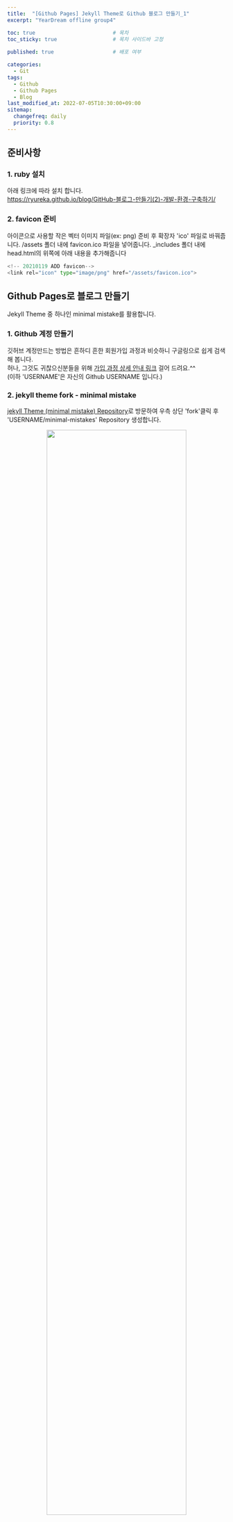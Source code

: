 ```yaml
---
title:  "[Github Pages] Jekyll Theme로 Github 블로그 만들기_1"
excerpt: "YearDream offline group4"

toc: true                         # 목차
toc_sticky: true                  # 목차 사이드바 고정
  
published: true                   # 배포 여부

categories:
  - Git
tags:
  - Github
  - Github Pages
  - Blog
last_modified_at: 2022-07-05T10:30:00+09:00
sitemap:
  changefreq: daily
  priority: 0.8
---
```


## 준비사항

### 1. ruby 설치
아래 링크에 따라 설치 합니다.  
https://ryureka.github.io/blog/GitHub-블로그-만들기(2)-개발-환경-구축하기/

### 2. favicon 준비
아이콘으로 사용할 작은 벡터 이미지 파일(ex: png) 준비 후 확장자 'ico' 파일로 바꿔줍니다. 
/assets 폴더 내에 favicon.ico 파일을 넣어줍니다.
_includes 폴더 내에 head.html의 위쪽에 아래 내용을 추가해줍니다
```python
<!-- 20210119 ADD favicon-->
<link rel="icon" type="image/png" href="/assets/favicon.ico">
```

## Github Pages로 블로그 만들기
Jekyll Theme 중 하나인 minimal mistake를 활용합니다.

### 1. Github 계정 만들기
깃허브 계정만드는 방법은 흔하디 흔한 회원가입 과정과 비슷하니 구글링으로 쉽게 검색해 봅니다.  
허나, 그것도 귀찮으신분들을 위해 [가입 과정 상세 안내 링크](https://www.lainyzine.com/ko/article/how-to-create-github-account/ "Lainyzine님 블로그") 걸어 드려요.^^  
(이하 'USERNAME'은 자신의 Github USERNAME 입니다.)

### 2. jekyll theme fork - minimal mistake
[jekyll Theme (minimal mistake) Repository](https://github.com/mmistakes/minimal-mistakes "minimal mistake")로 방문하여 우측 상단 'fork'클릭 후 'USERNAME/minimal-mistakes' Repository 생성합니다.

<center><img src="github_blog_1_2.png" width="80%"></center>

### 3. 리포지토리 이름 변경
생성된 레포지토리 내 __'Settings ==> General'__ 를 클릭하거나 아래 URL로 이동 후, Repository name을 'USERNAME.github.io'를 입력하고 'Rename'을 클릭합니다.
```html
https://github.com/USERNAME/minimal-mistakes/settings
```
<center><img src="github_blog_1_3.png" width="80%"></center>

### 4. 로컬 저장소 생성
CLI에서 로컬 저장소로 사용할 곳을 찾아 원격 저장소의 소스를 clone합니다.  
*참고: 클론 시 'USERNAME.github.io'로 하위 폴더 생성  
(로컬 저장소 = 내 컴퓨터 내 저장소 / 원격 저장소 = Github 내 저장소)
```python
$ git clone https://github.com/USERNAME/USERNAME.github.io.git
```

### 5. 브랜치 생성
gh-pages 및 remotes/origin/gh-pages 브랜치를 생성합니다.

```python
$ cd USERNAME.github.io
$ git checkout master # master 브랜치로 이동
$ git checkout -b gh-pages master 
  # git checkout -b {local branch name} {remote branch name}
$ git push origin gh-pages
$ cd ..
```

### 6. Source 브랜치 설정
리포지토리의 __'Settings ==> Pages'__ 를 클릭하거나 아래 URL로 이동하여 'Source' 브랜치를 gh-pages로 변경합니다.
```html
https://github.com/USERNAME/minimal-mistakes/settings/pages
```
<center><img src="github_blog_1_6.png" width="80%"></center>

'Your site is published at https://USERNAME.github.io/'에 녹색불이 들어와 있으면 OK입니다.

### 7. 완료 확인
브라우저에 자신의 블로그 주소를 입력하여 사이트를 확인합니다. 
```html
https://USERNAME.github.io/
```
<center><img src="github_blog_1_7.png" width="80%"></center>